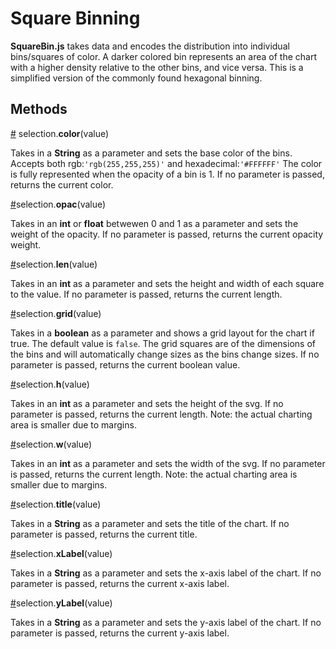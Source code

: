 # Square Binning
**SquareBin.js** takes data and encodes the distribution into individual bins/squares of color. A darker colored bin represents an area of the chart with a higher density relative to the other bins, and vice versa. This is a simplified version of the commonly found hexagonal binning.

## Methods
[#](#Methods/color) selection.**color**(value)

Takes in a **String** as a parameter and sets the base color of the bins. Accepts both rgb:`'rgb(255,255,255)'` and hexadecimal:`'#FFFFFF'`
The color is fully represented when the opacity of a bin is 1.
If no parameter is passed, returns the current color.


[#](#Methods/opac)selection.**opac**(value)

Takes in an **int** or **float** betwewen 0 and 1 as a parameter and sets the weight of the opacity.
If no parameter is passed, returns the current opacity weight.


[#](#Methods/len)selection.**len**(value)

Takes in an **int** as a parameter and sets the height and width of each square to the value.
If no parameter is passed, returns the current length.


[#](#Methods/grid)selection.**grid**(value)

Takes in a **boolean** as a parameter and shows a grid layout for the chart if true.
The default value is `false`. The grid squares are of the dimensions of the bins and will automatically change sizes as the bins change sizes.
If no parameter is passed, returns the current boolean value.


[#](#Methods/h)selection.**h**(value)

Takes in an **int** as a parameter and sets the height of the svg.
If no parameter is passed, returns the current length.
Note: the actual charting area is smaller due to margins.


[#](#Methods/w)selection.**w**(value)

Takes in an **int** as a parameter and sets the width of the svg.
If no parameter is passed, returns the current length.
Note: the actual charting area is smaller due to margins.


[#](#Methods/title)selection.**title**(value)

Takes in a **String** as a parameter and sets the title of the chart.
If no parameter is passed, returns the current title.


[#](#Methods/xLabel)selection.**xLabel**(value)

Takes in a **String** as a parameter and sets the x-axis label of the chart.
If no parameter is passed, returns the current x-axis label.


[#](#Methods/yLabel)selection.**yLabel**(value)

Takes in a **String** as a parameter and sets the y-axis label of the chart.
If no parameter is passed, returns the current y-axis label.




